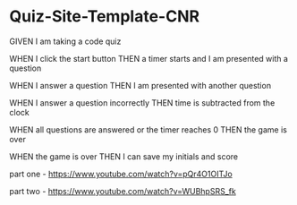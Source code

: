 # Quiz-Site-Template-CNR
GIVEN I am taking a code quiz

WHEN I click the start button
THEN a timer starts and I am presented with a question

WHEN I answer a question
THEN I am presented with another question

WHEN I answer a question incorrectly
THEN time is subtracted from the clock

WHEN all questions are answered or the timer reaches 0
THEN the game is over

WHEN the game is over
THEN I can save my initials and score

part one - https://www.youtube.com/watch?v=pQr4O1OITJo

part two - https://www.youtube.com/watch?v=WUBhpSRS_fk
